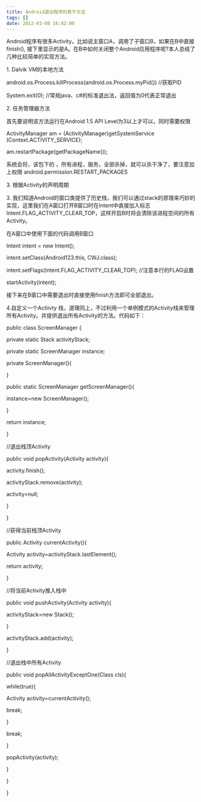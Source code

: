 ```yaml
---
title: Android退出程序的若干方法
tags: []
date: 2012-03-08 16:42:00
---
```


Android程序有很多Activity，比如说主窗口A，调用了子窗口B，如果在B中直接finish(), 接下里显示的是A。在B中如何关闭整个Android应用程序呢?本人总结了几种比较简单的实现方法。

1\. Dalvik VM的本地方法

android.os.Process.killProcess(android.os.Process.myPid()) //获取PID

System.exit(0); //常规java、c#的标准退出法，返回值为0代表正常退出

2\. 任务管理器方法

首先要说明该方法运行在Android 1.5 API Level为3以上才可以，同时需要权限

ActivityManager am = (ActivityManager)getSystemService (Context.ACTIVITY_SERVICE);

am.restartPackage(getPackageName());

系统会将，该包下的 ，所有进程，服务，全部杀掉，就可以杀干净了，要注意加上权限 android.permission.RESTART_PACKAGES

3\. 根据Activity的声明周期

3\. 我们知道Android的窗口类提供了历史栈，我们可以通过stack的原理来巧妙的实现，这里我们在A窗口打开B窗口时在Intent中直接加入标志 Intent.FLAG_ACTIVITY_CLEAR_TOP，这样开启B时将会清除该进程空间的所有Activity。

在A窗口中使用下面的代码调用B窗口

Intent intent = new Intent();

intent.setClass(Android123.this, CWJ.class);

intent.setFlags(Intent.FLAG_ACTIVITY_CLEAR_TOP); //注意本行的FLAG设置

startActivity(intent);

接下来在B窗口中需要退出时直接使用finish方法即可全部退出。

4.自定义一个Actiivty 栈，道理同上，不过利用一个单例模式的Activity栈来管理所有Activity。并提供退出所有Activity的方法。代码如下：

public class ScreenManager {

private static Stack activityStack;

private static ScreenManager instance;

private ScreenManager(){

}

public static ScreenManager getScreenManager(){

instance=new ScreenManager();

}

return instance;

}

//退出栈顶Activity

public void popActivity(Activity activity){

activity.finish();

activityStack.remove(activity);

activity=null;

}

}

//获得当前栈顶Activity

public Activity currentActivity(){

Activity activity=activityStack.lastElement();

return activity;

}

//将当前Activity推入栈中

public void pushActivity(Activity activity){

activityStack=new Stack();

}

activityStack.add(activity);

}

//退出栈中所有Activity

public void popAllActivityExceptOne(Class cls){

while(true){

Activity activity=currentActivity();

break;

}

break;

}

popActivity(activity);

}

}

}